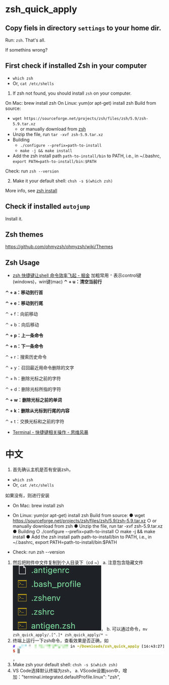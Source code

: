 # zsh_quick_apply

## Copy fiels in directory `settings` to your home dir.

Run: `zsh`. 
That's all.

If somethins wrong? 

## First check if installed Zsh in your computer

- `which zsh`
- Or, `cat /etc/shells`

1. If zsh not found, you should install `zsh` on your computer.

On Mac: brew install zsh
On Linux: yum(or apt-get) install zsh
Build from source: 
  - `wget https://sourceforge.net/projects/zsh/files/zsh/5.9/zsh-5.9.tar.xz`
    - or manually download from [zsh](https://zsh.sourceforge.io/Arc/source.html)
  - Unzip the file, run `tar -xvf zsh-5.9.tar.xz`
  - Building
    - `./configure --prefix=path-to-install`
    - `make -j && make install`
  - Add the zsh install path `path-to-install/bin` to PATH, i.e., in ~/.bashrc, `export PATH=path-to-install/bin:$PATH`

Check: run `zsh --version`

2. Make it your default shell: `chsh -s $(which zsh)`

More info, see [zsh install](https://github.com/ohmyzsh/ohmyzsh/wiki/Installing-ZSH)

## Check if installed `autojump`

Install it.

## Zsh themes
https://github.com/ohmyzsh/ohmyzsh/wiki/Themes

## Zsh Usage

- [zsh 快捷键让shell 命令效率飞起 - 掘金](https://juejin.cn/post/6844903849572974605)
 加粗常用
`⌃` 表示control键(windows)，win键(mac)
**⌃ + u：清空当前行**

**⌃ + a：移动到行首**

**⌃ + e：移动到行尾**

⌃ + f：向前移动

⌃ + b：向后移动

**⌃ + p：上一条命令**

**⌃ + n：下一条命令**

⌃ + r：搜索历史命令

⌃ + y：召回最近用命令删除的文字

⌃ + h：删除光标之前的字符

⌃ + d：删除光标所指的字符

**⌃ + w：删除光标之前的单词**

**⌃ + k：删除从光标到行尾的内容**

⌃ + t：交换光标和之前的字符

- [Terminal - 快捷键相关操作 - 思维风暴](https://tkstorm.com/posts-list/os/linux/terminal-tips/)

# 中文
1. 首先确认主机是否有安装zsh，
- `which zsh`
- Or, `cat /etc/shells`

如果没有，则进行安装
- On Mac: brew install zsh
- On Linux: yum(or apt-get) install zsh
Build from source: 
● wget https://sourceforge.net/projects/zsh/files/zsh/5.9/zsh-5.9.tar.xz
  ○ or manually download from zsh
● Unzip the file, run tar -xvf zsh-5.9.tar.xz
● Building
  ○ ./configure --prefix=path-to-install
  ○ make -j && make install
● Add the zsh install path path-to-install/bin to PATH, i.e., in ~/.bashrc, export PATH=path-to-install/bin:$PATH

- Check: run zsh --version

1. 然后把附件中文件复制到个人目录下（cd ~）
  a. 注意包含隐藏文件![](1723020436093.png)，
  b. 可以通过命令，`mv zsh_quick_apply/.[^.]* zsh_quick_apply/* ~`
1. 终端上运行一下zsh命令，查看效果是否正确，如![](1723020578534.png)，
2. Make zsh your default shell: `chsh -s $(which zsh)`
3. VS Code选择默认终端为zsh，
  a. VScode设置json中，增加："terminal.integrated.defaultProfile.linux": "zsh",